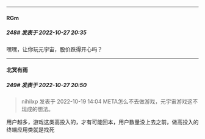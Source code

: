 

*****

####  RGm  
##### 248#       发表于 2022-10-27 20:35

嘿嘿，让你玩元宇宙，股价跌得开心吗？



*****

####  北冥有雨  
##### 249#       发表于 2022-10-27 20:50

<blockquote>nihilxp 发表于 2022-10-19 14:04
META怎么不去做游戏，元宇宙游戏这不现成的想法。</blockquote>
用户越多，游戏这类高投入的，才有可能回本，用户数量没上去之前，做高投入的终端应用类就是找死

